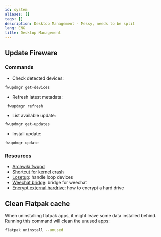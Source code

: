 ```yaml
---
id: system
aliases: []
tags: []
description: Desktop Management - Messy, needs to be split
lang: ENG
title: Desktop Management
---
```


## Update Fireware

### Commands

- Check detected devices:
```sh
fwupdmgr get-devices
```

- Refresh latest metadata:
```sh
 fwupdmgr refresh
```
- List available update:
```sh
fwupdmgr get-updates
```
- Install update:
```sh
fwupdmgr update
```
### Resources

* [Archwiki fwupd](https://wiki.archlinux.org/title/Fwupd)
* [Shortcut for kernel crash](https://wiki.archlinux.org/title/Keyboard_shortcuts)
* [Losetup](https://www.computerhope.com/unix/losetup.htm): handle loop devices
* [Weechat bridge](https://megalithic.io/thoughts/weechat-setup-with-irc-bitlbee-slack): bridge for weechat
* [Encrypt external hardrive](https://www.cyberciti.biz/security/howto-linux-hard-disk-encryption-with-luks-cryptsetup-command/): how to encrypt a hard drive


## Clean Flatpak cache

When uninstalling flatpak apps, it might leave some data installed behind. Running this command will clean the unused apps:

```sh
flatpak uninstall --unused
```
